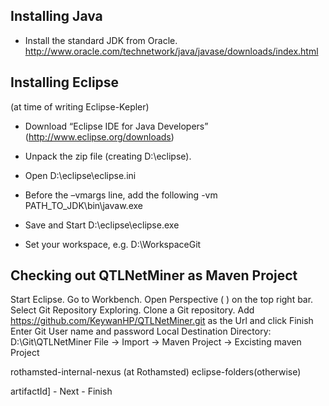 ## Installing Java
* Install the standard JDK from Oracle. http://www.oracle.com/technetwork/java/javase/downloads/index.html 

## Installing Eclipse

(at time of writing Eclipse-Kepler)

* Download “Eclipse IDE for Java Developers” (http://www.eclipse.org/downloads) 
* Unpack the zip file (creating D:\eclipse).
* Open D:\eclipse\eclipse.ini
* Before the –vmargs line, add the following
-vm 
PATH_TO_JDK\bin\javaw.exe 

* Save and Start D:\eclipse\eclipse.exe
* Set your workspace, e.g. D:\WorkspaceGit

## Checking out QTLNetMiner as Maven Project

Start Eclipse.
Go to Workbench.
Open Perspective ( ) on the top right bar.
Select Git Repository Exploring.
Clone a Git repository.
Add https://github.com/KeywanHP/QTLNetMiner.git as the Url and click Finish
Enter Git User name and password
Local Destination Directory: D:\Git\QTLNetMiner
File -> Import -> Maven Project -> Excisting maven Project

rothamsted-internal-nexus (at Rothamsted) 
eclipse-folders(otherwise) 

artifactId] - Next - Finish
